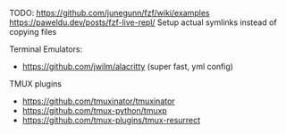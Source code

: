 TODO:
https://github.com/junegunn/fzf/wiki/examples
https://paweldu.dev/posts/fzf-live-repl/
Setup actual symlinks instead of copying files

Terminal Emulators:
* https://github.com/jwilm/alacritty (super fast, yml config)

TMUX plugins
* https://github.com/tmuxinator/tmuxinator
* https://github.com/tmux-python/tmuxp
* https://github.com/tmux-plugins/tmux-resurrect
